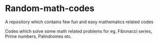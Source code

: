 # Random-math-codes
A repository which contains few fun and easy mathematics related codes

Codes which solve some math related problems for eg. Fibonacci series, Prime numbers, Palindromes etc.
